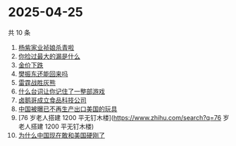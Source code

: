 # 2025-04-25

共 10 条

<!-- BEGIN ZHIHUSEARCH -->
<!-- 最后更新时间 Fri Apr 25 2025 18:12:38 GMT+0800 (China Standard Time) -->
1. [杨紫家业祯娘杀青啦](https://www.zhihu.com/search?q=杨紫家业祯娘杀青啦)
1. [你捡过最大的漏是什么](https://www.zhihu.com/search?q=你捡过最大的漏是什么)
1. [金价下跌](https://www.zhihu.com/search?q=金价下跌)
1. [樊振东还能回来吗](https://www.zhihu.com/search?q=樊振东还能回来吗)
1. [雷霆战胜灰熊](https://www.zhihu.com/search?q=雷霆战胜灰熊)
1. [什么台词让你记住了一整部游戏](https://www.zhihu.com/search?q=什么台词让你记住了一整部游戏)
1. [卤鹅哥成立食品科技公司](https://www.zhihu.com/search?q=卤鹅哥成立食品科技公司)
1. [中国被曝已不再生产出口美国的玩具](https://www.zhihu.com/search?q=中国被曝已不再生产出口美国的玩具)
1. [76 岁老人搭建 1200 平无钉木楼](https://www.zhihu.com/search?q=76 岁老人搭建 1200 平无钉木楼)
1. [为什么中国现在敢和美国硬刚了](https://www.zhihu.com/search?q=为什么中国现在敢和美国硬刚了)
<!-- END ZHIHUSEARCH -->
